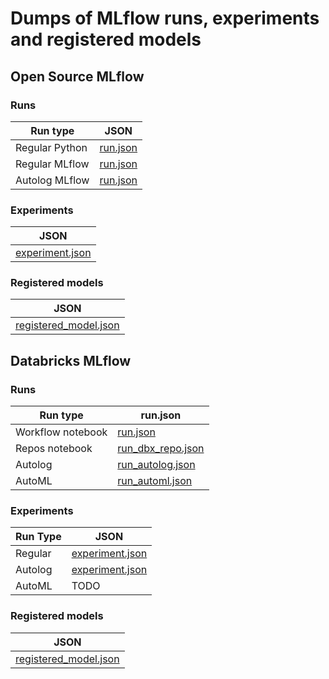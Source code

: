 # Dumps of MLflow runs, experiments and registered models

## Open Source MLflow

### Runs

| Run type  | JSON  | 
|---|---|
| Regular Python | [run.json](oss_mlflow/runs/regular_python/run.json) |
| Regular MLflow | [run.json](oss_mlflow/runs/regular_mlflow/run.json) |
| Autolog MLflow | [run.json](oss_mlflow/runs/autolog_mlflow/run.json) |

### Experiments

| JSON | 
|---|
| [ experiment.json](oss_mlflow/experiments/experiment.json) |


### Registered models

| JSON  | 
|---|
| [registered_model.json](oss_mlflow/models/registered_model.json)  |

## Databricks MLflow

### Runs

| Run type  | run.json | 
|---|---|
| Workflow notebook | [run.json](databricks_mlflow/runs/sklearn_wine/run.json) | 
| Repos notebook | [run_dbx_repo.json](databricks_mlflow/runs/repo/run_dbx_repo.json) |
| Autolog | [run_autolog.json](databricks_mlflow/runs/sklearn_wine/run_autolog.json) |
| AutoML | [run_automl.json](databricks_mlflow/runs/automl/run.json) |:

### Experiments

| Run Type | JSON  | 
|---|--|
| Regular | [experiment.json](databricks_mlflow/experiments/sklearn_wine_quality_autolog.json) |
| Autolog | [experiment.json](databricks_mlflow/experiments/sklearn_wine_quality_autolog.json) |
| AutoML | TODO |


### Registered models

| JSON  | 
|---|
[registered_model.json](databricks_mlflow/models/registered_model.json)|

